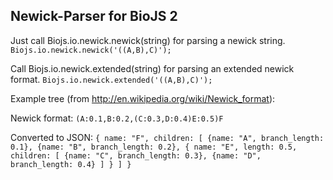 Newick-Parser for BioJS 2
----------
Just call Biojs.io.newick.newick(string) for parsing a newick string.
`Biojs.io.newick.newick('((A,B),C)');`

Call Biojs.io.newick.extended(string) for parsing an extended newick format.
`Biojs.io.newick.extended('((A,B),C)');`

Example tree (from http://en.wikipedia.org/wiki/Newick_format):

Newick format:
`(A:0.1,B:0.2,(C:0.3,D:0.4)E:0.5)F`

Converted to JSON:
`
{
  name: "F",
  children: [
    {name: "A", branch_length: 0.1},
    {name: "B", branch_length: 0.2},
    {
      name: "E",
      length: 0.5,
      children: [
        {name: "C", branch_length: 0.3},
        {name: "D", branch_length: 0.4}
      ]
    }
  ]
}
`
